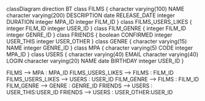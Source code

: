 classDiagram
direction BT
class FILMS {
   character varying(100) NAME
   character varying(200) DESCRIPTION
   date RELEASE_DATE
   integer DURATION
   integer MPA_ID
   integer FILM_ID
}
class FILMS_USERS_LIKES {
   integer FILM_ID
   integer USER_ID
}
class FILM_GENRE {
   integer FILM_ID
   integer GENRE_ID
}
class FRIENDS {
   boolean CONFIRMED
   integer USER_THIS
   integer USER_OTHER
}
class GENRE {
   character varying(15) NAME
   integer GENRE_ID
}
class MPA {
   character varying(5) CODE
   integer MPA_ID
}
class USERS {
   character varying(40) EMAIL
   character varying(40) LOGIN
   character varying(20) NAME
   date BIRTHDAY
   integer USER_ID
}

FILMS  -->  MPA : MPA_ID
FILMS_USERS_LIKES  -->  FILMS : FILM_ID
FILMS_USERS_LIKES  -->  USERS : USER_ID
FILM_GENRE  -->  FILMS : FILM_ID
FILM_GENRE  -->  GENRE : GENRE_ID
FRIENDS  -->  USERS : USER_THIS:USER_ID
FRIENDS  -->  USERS : USER_OTHER:USER_ID

